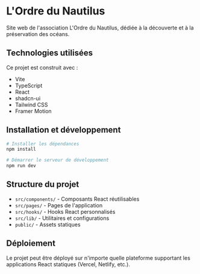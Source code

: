 # L'Ordre du Nautilus

Site web de l'association L'Ordre du Nautilus, dédiée à la découverte et à la préservation des océans.

## Technologies utilisées

Ce projet est construit avec :

- Vite
- TypeScript
- React
- shadcn-ui
- Tailwind CSS
- Framer Motion

## Installation et développement

```sh
# Installer les dépendances
npm install

# Démarrer le serveur de développement
npm run dev
```

## Structure du projet

- `src/components/` - Composants React réutilisables
- `src/pages/` - Pages de l'application
- `src/hooks/` - Hooks React personnalisés
- `src/lib/` - Utilitaires et configurations
- `public/` - Assets statiques

## Déploiement

Le projet peut être déployé sur n'importe quelle plateforme supportant les applications React statiques (Vercel, Netlify, etc.).
